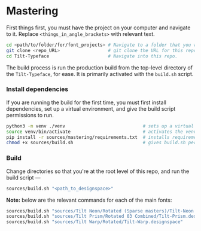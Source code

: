 # Mastering

First things first, you must have the project on your computer and navigate to it. Replace `<things_in_angle_brackets>` with relevant text.

```bash
cd <path/to/folder/for/font_projects> # Navigate to a folder that you work on type in. This should not be synced to Dropbox, etc, due to UFO sources in the project.
git clone <repo_URL>                  # git clone the URL for this repo
cd Tilt-Typeface                      # Navigate into this repo.
```

The build process is run the production build from the top-level directory of the `Tilt-Typeface`, for ease. It is primarily activated with the `build.sh` script.

### Install dependencies

If you are running the build for the first time, you must first install dependencies, set up a virtual environment, and give the build script permissions to run.

```bash
python3 -m venv ./venv                             # sets up a virtual environment in a folder called venv
source venv/bin/activate                           # activates the venv so installed dependencies are contained within it
pip install -r sources/mastering/requirements.txt  # installs requirements for build
chmod +x sources/build.sh                          # gives build.sh permissions to execute
```

### Build

Change directories so that you're at the root level of this repo, and run the build script —

```bash
sources/build.sh "<path_to_designspace>"
```

**Note:** below are the relevant commands for each of the main fonts:

```bash
sources/build.sh "sources/Tilt Neon/Rotated (Sparse masters)/Tilt-Neon.designspace"  # Tilt Neon
sources/build.sh "sources/Tilt Prism/Rotated 03 Combined/Tilt-Prism.designspace"     # Tilt Prism
sources/build.sh "sources/Tilt Warp/Rotated/Tilt-Warp.designspace"                   # Tilt Warp
```
